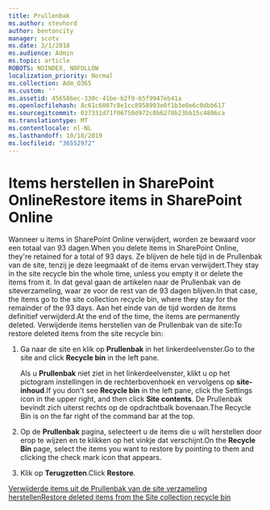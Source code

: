 ```yaml
---
title: Prullenbak
ms.author: stevhord
author: bentoncity
manager: scotv
ms.date: 3/1/2018
ms.audience: Admin
ms.topic: article
ROBOTS: NOINDEX, NOFOLLOW
localization_priority: Normal
ms.collection: Adm_O365
ms.custom: ''
ms.assetid: 456586ec-330c-41be-b2f9-65f9947eb41a
ms.openlocfilehash: 8c61c6007c8e1cc8958993e0f1b3e0e6c0dbb617
ms.sourcegitcommit: 037331d71f06750d972c0b6278b23bb15c4806ca
ms.translationtype: MT
ms.contentlocale: nl-NL
ms.lasthandoff: 10/18/2019
ms.locfileid: "36552972"
---
```

# <a name="restore-items-in-sharepoint-online"></a><span data-ttu-id="4120d-102">Items herstellen in SharePoint Online</span><span class="sxs-lookup"><span data-stu-id="4120d-102">Restore items in SharePoint Online</span></span>

<span data-ttu-id="4120d-103">Wanneer u items in SharePoint Online verwijdert, worden ze bewaard voor een totaal van 93 dagen.</span><span class="sxs-lookup"><span data-stu-id="4120d-103">When you delete items in SharePoint Online, they're retained for a total of 93 days.</span></span> <span data-ttu-id="4120d-104">Ze blijven de hele tijd in de Prullenbak van de site, tenzij je deze leegmaakt of de items ervan verwijdert.</span><span class="sxs-lookup"><span data-stu-id="4120d-104">They stay in the site recycle bin the whole time, unless you empty it or delete the items from it.</span></span> <span data-ttu-id="4120d-105">In dat geval gaan de artikelen naar de Prullenbak van de siteverzameling, waar ze voor de rest van de 93 dagen blijven.</span><span class="sxs-lookup"><span data-stu-id="4120d-105">In that case, the items go to the site collection recycle bin, where they stay for the remainder of the 93 days.</span></span> <span data-ttu-id="4120d-106">Aan het einde van de tijd worden de items definitief verwijderd.</span><span class="sxs-lookup"><span data-stu-id="4120d-106">At the end of the time, the items are permanently deleted.</span></span> <span data-ttu-id="4120d-107">Verwijderde items herstellen van de Prullenbak van de site:</span><span class="sxs-lookup"><span data-stu-id="4120d-107">To restore deleted items from the site recycle bin:</span></span>
  
1. <span data-ttu-id="4120d-108">Ga naar de site en klik op **Prullenbak** in het linkerdeelvenster.</span><span class="sxs-lookup"><span data-stu-id="4120d-108">Go to the site and click **Recycle bin** in the left pane.</span></span> 
    
    <span data-ttu-id="4120d-109">Als u **Prullenbak** niet ziet in het linkerdeelvenster, klikt u op het pictogram instellingen in de rechterbovenhoek en vervolgens op **site-inhoud**.</span><span class="sxs-lookup"><span data-stu-id="4120d-109">If you don't see **Recycle bin** in the left pane, click the Settings icon in the upper right, and then click **Site contents**.</span></span> <span data-ttu-id="4120d-110">De Prullenbak bevindt zich uiterst rechts op de opdrachtbalk bovenaan.</span><span class="sxs-lookup"><span data-stu-id="4120d-110">The Recycle Bin is on the far right of the command bar at the top.</span></span>
    
2. <span data-ttu-id="4120d-111">Op de **Prullenbak** pagina, selecteert u de items die u wilt herstellen door erop te wijzen en te klikken op het vinkje dat verschijnt.</span><span class="sxs-lookup"><span data-stu-id="4120d-111">On the **Recycle Bin** page, select the items you want to restore by pointing to them and clicking the check mark icon that appears.</span></span> 
    
3. <span data-ttu-id="4120d-112">Klik op **Terugzetten**.</span><span class="sxs-lookup"><span data-stu-id="4120d-112">Click **Restore**.</span></span>
    
[<span data-ttu-id="4120d-113">Verwijderde items uit de Prullenbak van de site verzameling herstellen</span><span class="sxs-lookup"><span data-stu-id="4120d-113">Restore deleted items from the Site collection recycle bin</span></span>](https://go.microsoft.com/fwlink/?linkid=866439)
  

